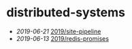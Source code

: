 # distributed-systems

- *2019-06-21* [2019/site-pipeline](./2019/site-pipeline)
- *2019-06-13* [2019/redis-promises](./2019/redis-promises)

